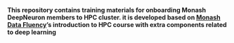 **This repository contains training materials for onboarding Monash DeepNeuron members to HPC cluster. it is developed based on [Monash Data Fluency](https://www.monash.edu/data-fluency/home)’s introduction to HPC course with extra components related to deep learning**


